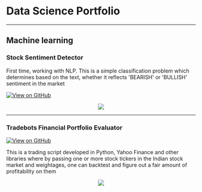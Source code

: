 # Data Science Portfolio
---
## Machine learning

### Stock Sentiment Detector

First time, working with NLP. This is a simple classification problem which determines based on the text, whether it reflects 'BEARISH' or 'BULLISH' sentiment in the market

[![View on GitHub](https://img.shields.io/badge/GitHub-View_on_GitHub-blue?logo=GitHub)](https://github.com/svkmsr6/sample-nlp-app)

<center><img src="images/sentiment.jpg"/></center>

---
### Tradebots Financial Portfolio Evaluator

[![View on GitHub](https://img.shields.io/badge/GitHub-View_on_GitHub-blue?logo=GitHub)](https://github.com/svkmsr6/trade-bots)

This is a trading script developed in Python, Yahoo Finance and other libraries where by passing one or more stock tickers in the Indian stock market and weightages, one can backtest and figure out a fair amount of profitability on them

<center><img src="images/tradebot.jpg"/></center>


